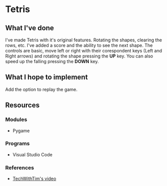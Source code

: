 # Tetris 

## What I've done
I've made Tetris with it's original features. Rotating the shapes, clearing the rows, etc. I've added a score and the ability to see the next shape. The controls are basic,
move left or right with their corespondent keys (Left and Right arrows) and rotating the shape pressing the **UP** key. You can also speed up the falling pressing the **DOWN** key.

## What I hope to implement
Add the option to replay the game.

## Resources
### Modules
* Pygame

### Programs
* Visual Studio Code

### References
* [TechWithTim's video](https://www.youtube.com/watch?v=zfvxp7PgQ6c&ab_channel=freeCodeCamp.org)
